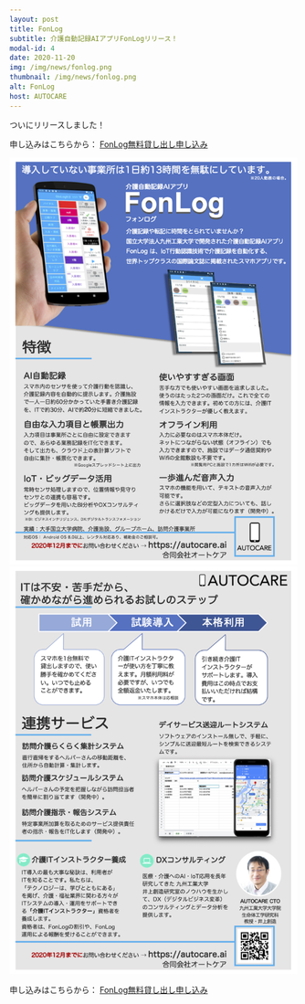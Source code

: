 ```yaml
---
layout: post
title: FonLog
subtitle: 介護自動記録AIアプリFonLogリリース！
modal-id: 4
date: 2020-11-20
img: /img/news/fonlog.png
thumbnail: /img/news/fonlog.png
alt: FonLog
host: AUTOCARE
---
```


ついにリリースしました！

申し込みはこちらから：
<a href="https://autocare.stores.jp">FonLog無料貸し出し申し込み</a>

<img src="/img/news/fonlog1.png"/>

<img src="/img/news/fonlog2.png"/>

申し込みはこちらから：
<a href="https://autocare.stores.jp">FonLog無料貸し出し申し込み</a>

